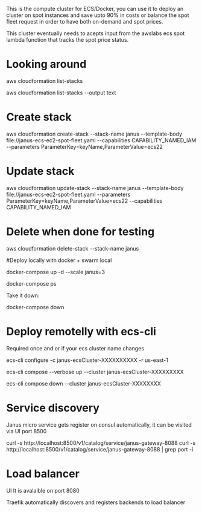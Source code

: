 This is the compute cluster for ECS/Docker, you can use it to deploy an cluster on spot instances and save upto 90% in costs or balance the spot fleet request in order to have both on-demand and spot prices.

This cluster eventually needs to acepts input from the awslabs ecs spot lambda function that tracks the spot price status.

# Looking around
aws cloudformation list-stacks

aws cloudformation list-stacks --output text

# Create stack   
aws cloudformation create-stack --stack-name janus --template-body file://janus-ecs-ec2-spot-fleet.yaml --capabilities CAPABILITY_NAMED_IAM --parameters ParameterKey=keyName,ParameterValue=ecs22

# Update stack
aws cloudformation update-stack --stack-name janus --template-body file://janus-ecs-ec2-spot-fleet.yaml  --parameters ParameterKey=keyName,ParameterValue=ecs22 --capabilities CAPABILITY_NAMED_IAM

# Delete when done for testing
aws cloudformation delete-stack --stack-name janus

#Deploy locally with docker + swarm local

docker-compose  up -d  --scale janus=3

docker-compose ps

Take it down:

docker-compose down


# Deploy remotelly with ecs-cli

Required once and or if your ecs cluster name changes

ecs-cli configure -c janus-ecsCluster-XXXXXXXXXX -r us-east-1

ecs-cli compose --verbose up --cluster janus-ecsCluster-XXXXXXXXX

ecs-cli compose down --cluster janus-ecsCluster-XXXXXXXX


# Service discovery
Janus micro service gets register on consul automatically, it can be visited via UI port 8500 

curl -s  http://localhost:8500/v1/catalog/service/janus-gateway-8088
curl -s http://localhost:8500/v1/catalog/service/janus-gateway-8088 | grep port -i

# Load balancer 

UI It is avalaible on port 8080

Traefik automatically discovers and registers backends to load balancer
